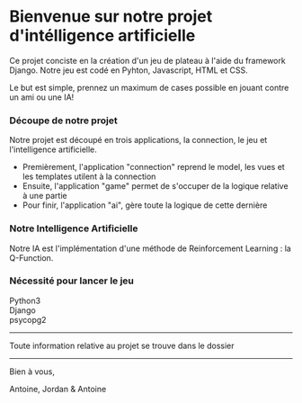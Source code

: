 # Bienvenue sur notre projet d'intélligence artificielle

Ce projet conciste en la création d'un jeu de plateau à l'aide du framework Django. Notre jeu est codé en Pyhton, Javascript, HTML et CSS. 

Le but est simple, prennez un maximum de cases possible en jouant contre un ami ou une IA! 

### Découpe de notre projet

Notre projet est découpé en trois applications, la connection, le jeu et l'intelligence artificielle. <br>
- Premièrement, l'application "connection" reprend le model, les vues et les templates utilent à la connection <br>
- Ensuite, l'application "game" permet de s'occuper de la logique relative à une partie <br>
- Pour finir, l'application "ai", gère toute la logique de cette dernière <br>


### Notre Intelligence Artificielle 

Notre IA est l'implémentation d'une méthode de Reinforcement Learning : la Q-Function. <br>


### Nécessité pour lancer le jeu

Python3 <br>
Django <br>
psycopg2 <br>

---
Toute information relative au projet se trouve dans le dossier <br>

---

Bien à vous,  <br>

Antoine, Jordan & Antoine  <br>



























